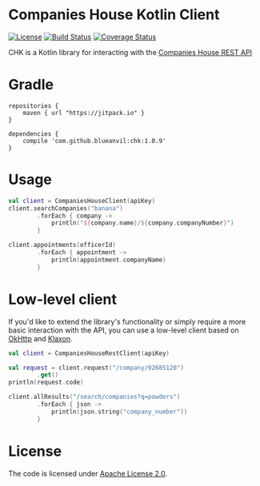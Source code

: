 # Companies House Kotlin Client
[![License](https://img.shields.io/badge/License-Apache%202.0-blue.svg)](https://opensource.org/licenses/Apache-2.0)
[![Build Status](https://travis-ci.com/blueanvil/chk.svg?branch=main)](https://travis-ci.com/blueanvil/chk)
[![Coverage Status](https://coveralls.io/repos/github/blueanvil/chk/badge.svg?branch=main)](https://coveralls.io/github/blueanvil/chk?branch=main)

CHK is a Kotlin library for interacting with the [Companies House REST API](https://developer.company-information.service.gov.uk/overview) 

# Gradle
```
repositories {
    maven { url "https://jitpack.io" }
}

dependencies {
    compile 'com.github.blueanvil:chk:1.0.9'
}
```

# Usage
```kotlin
val client = CompaniesHouseClient(apiKey)
client.searchCompanies("banana")
        .forEach { company ->
            println("${company.name}/${company.companyNumber}")
        }

client.appointments(officerId)
        .forEach { appointment ->
            println(appointment.companyName)
        }
```

# Low-level client
If you'd like to extend the library's functionality or simply require a more basic interaction with the API,
you can use a low-level client based on [OkHttp](https://square.github.io/okhttp/) and [Klaxon](https://github.com/cbeust/klaxon).
```kotlin
val client = CompaniesHouseRestClient(apiKey)

val request = client.request("/company/02685120")
        .get()
println(request.code)

client.allResults("/search/companies?q=powders")
        .forEach { json ->
            println(json.string("company_number"))
        }
```

# License
The code is licensed under [Apache License 2.0](https://www.apache.org/licenses/LICENSE-2.0).
